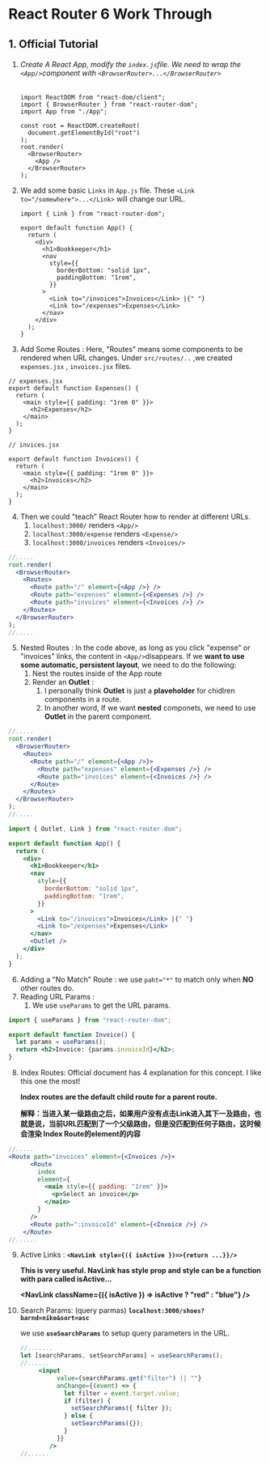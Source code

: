 # React Router 6 Work Through

## 1. Official Tutorial

1. ######  Create A React App, modify the `index.js`file. We need to wrap the `<App/>`component with `<BrowserRouter>...</BrowserRouter>`

   ```tsx
   import ReactDOM from "react-dom/client";
   import { BrowserRouter } from "react-router-dom";
   import App from "./App";
   
   const root = ReactDOM.createRoot(
     document.getElementById("root")
   );
   root.render(
     <BrowserRouter>
       <App />
     </BrowserRouter>
   );
   ```

2. We add some basic `Links` in `App.js` file. These `<Link to="/somewhere">...</Link>` will change our URL.

   ```tsx
   import { Link } from "react-router-dom";
   
   export default function App() {
     return (
       <div>
         <h1>Bookkeeper</h1>
         <nav
           style={{
             borderBottom: "solid 1px",
             paddingBottom: "1rem",
           }}
         >
           <Link to="/invoices">Invoices</Link> |{" "}
           <Link to="/expenses">Expenses</Link>
         </nav>
       </div>
     );
   }
   ```

3. Add Some Routes : Here, "Routes" means some components to be rendered when URL changes. Under `src/routes/..` ,we created `expenses.jsx` , `invoices.jsx` files. 

```tsx
// expenses.jsx 	
export default function Expenses() {
  return (
    <main style={{ padding: "1rem 0" }}>
      <h2>Expenses</h2>
    </main>
  );
}

// invices.jsx

export default function Invoices() {
  return (
    <main style={{ padding: "1rem 0" }}>
      <h2>Invoices</h2>
    </main>
  );
}
```

4. Then we could "teach" React Router how to render at different URLs.
   1. `localhost:3000/` renders `<App/>`
   2. `localhost:3000/expense` renders `<Expense/>`
   3. `localhost:3000/invoices` renders `<Invoices/>`

```jsx
//.....
root.render(
  <BrowserRouter>
    <Routes>
      <Route path="/" element={<App />} />
      <Route path="expenses" element={<Expenses />} />
      <Route path="invoices" element={<Invoices />} />
    </Routes>
  </BrowserRouter>
);
//.....
```

5. Nested Routes : In the code above, as long as you click "expense" or "invoices" links, the content in `<App/>`disappears. If we **want to use some automatic, persistent layout**, we need to do the following:
   1. Nest the routes inside of the App route
   2. Render an **Outlet** : 
      1. I personally think **Outlet** is just a **plaveholder** for chidlren components in a route.
      2. In another word, If we want **nested** componets, we need to use **Outlet** in the parent component.

```jsx
//.....
root.render(
  <BrowserRouter>
    <Routes>
      <Route path="/" element={<App />}>
        <Route path="expenses" element={<Expenses />} />
        <Route path="invoices" element={<Invoices />} />
      </Route>
    </Routes>
  </BrowserRouter>
);
//.....
```

```jsx
import { Outlet, Link } from "react-router-dom";

export default function App() {
  return (
    <div>
      <h1>Bookkeeper</h1>
      <nav
        style={{
          borderBottom: "solid 1px",
          paddingBottom: "1rem",
        }}
      >
        <Link to="/invoices">Invoices</Link> |{" "}
        <Link to="/expenses">Expenses</Link>
      </nav>
      <Outlet />
    </div>
  );
}
```



6. Adding a "No Match" Route : we use `paht="*"` to match only when **NO** other routes do.
7. Reading URL Params : 
   1. We use `useParams` to get the URL params.

```jsx
import { useParams } from "react-router-dom";

export default function Invoice() {
  let params = useParams();
  return <h2>Invoice: {params.invoiceId}</h2>;
}
```

8. Index Routes: Official document has 4 explanation for this concept. I like this one the most! 

   **Index routes are the default child route for a parent route.**

   **解释：当进入某一级路由之后，如果用户没有点击Link进入其下一及路由，也就是说，当前URL匹配到了一个父级路由，但是没匹配到任何子路由，这时候会渲染 Index Route的element的内容**

```jsx
//.....
<Route path="invoices" element={<Invoices />}>
      <Route
        index
        element={
          <main style={{ padding: "1rem" }}>
            <p>Select an invoice</p>
          </main>
        }
      />
      <Route path=":invoiceId" element={<Invoice />} />
    </Route>
//......
```

9. Active Links   :  **`<NavLink style={({ isActive })=>{return ...}}/>`**

   **This is very useful. NavLink has style prop and style can be a function with para called  isActive...**

   **<NavLink className={({ isActive }) => isActive ? "red" : "blue"} />**

10. Search Params:   (query parmas)   **`localhost:3000/shoes?barnd=nike&sort=asc`**

    we use  **`useSearchParams`** to setup query parameters in the URL.

    ```jsx
    //.......
    let [searchParams, setSearchParams] = useSearchParams();
    //......
    	 <input
              value={searchParams.get("filter") || ""}
              onChange={(event) => {
                let filter = event.target.value;
                if (filter) {
                  setSearchParams({ filter });
                } else {
                  setSearchParams({});
                }
              }}
            />
    //......
    ```

    


